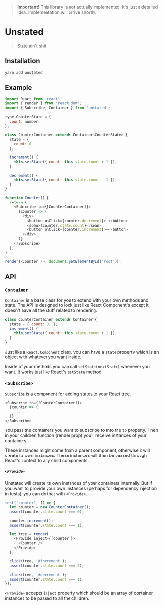 > **Important!** This library is not actually implemented. It's just a detailed
> idea. Implementation will arrive shortly.

# Unstated

> State ain't shit

## Installation

```sh
yarn add unstated
```

## Example

```js
import React from 'react';
import { render } from 'react-dom';
import { Subscribe, Container } from 'unstated';

type CounterState = {
  count: number
};

class CounterContainer extends Container<CounterState> {
  state = {
    count: 0
  };

  increment() {
    this.setState({ count: this.state.count + 1 });
  }

  decrement() {
    this.setState({ count: this.state.count - 1 });
  }
}

function Counter() {
  return (
    <Subscribe to={[CounterContainer]}>
      {counter => (
        <div>
          <button onClick={counter.decrement}>-</button>
          <span>{counter.state.count}</span>
          <button onClick={counter.increment}>+</button>
        </div>
      )}
    </Subscribe>
  );
}

render(<Counter />, document.getElementById('root'));
```

## API

### `Container`

`Container` is a base class for you to extend with your own methods and state.
The API is designed to look just like React Component's except it doesn't have
all the stuff related to rendering.

```js
class CounterContainer extends Container {
  state = { count: 0; };
  increment() {
    this.setState({ count: this.state.count + 1 });
  }
}
```

Just like a `React.Component` class, you can have a `state` property which is
an object with whatever you want inside.

Inside of your methods you can call `setState(nextState)` whenever you want. It
works just like React's `setState` method.

### `<Subscribe>`

`Subscribe` is a component for adding states to your React tree.

```js
<Subscribe to={[CounterContainer]}>
  {counter => (
    ...
  )}
</Subscribe>
```

You pass the containers you want to subscribe to into the `to` property. Then
in your children function (render prop) you'll receive instances of your
containers.

These instances might come from a parent component, otherwise it will create
its own instances. These instances will then be passed through React's context
to any child components.

##### `<Provide>`

Unstated will create its own instances of your containers internally. But if
you want to provide your own instances (perhaps for dependency injection in
tests), you can do that with `<Provide>`.

```js
test('counter', () => {
  let counter = new CounterContainer();
  assert(counter.state.count === 0);

  counter.increment();
  assert(counter.state.count === 1);

  let tree = render(
    <Provide inject={[counter]}>
      <Counter />
    </Provide>
  );

  click(tree, '#increment');
  assert(counter.state.count === 2);

  click(tree, '#decrement');
  assert(counter.state.count === 1);
});
```

`<Provide>` accepts `inject` property which should be an array of container
instances to be passed to all the children.

